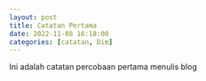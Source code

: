 ```yaml
---
layout: post
title: Catatan Pertama
date: 2022-11-08 16:18:00
categories: [catatan, Dim]
---
```

Ini adalah catatan percobaan pertama menulis blog
